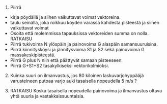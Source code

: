1. Piirrä
  * kirja pöydällä ja siihen vaikuttavat voimat vektoreina.
  * taulu seinällä, joka roikkuu köyden varassa kahdesta pisteestä ja siihen vaikuttavat voimat
  * Osoita että molemmissa tapauksissa vektoreiden summa on nolla.
  RATKAISU
   * Piirrä tukivoima N ylöspäin ja painovoima G alaspäin samansuuruisina.
   * Piirrä kiinnitysköysi ja jännitysvoima S1 ja S2 sekä painovoima G massakeskipisteestä.  
   * Piirrä G plus N niin että päättyvät samaan pisteeseen.
   * Piirrä G+S1+S2 tasakylkiseksi vektorikolmioksi.

2. Kuinka suuri on ilmanvastus, jos 80 kiloinen laskuvarjohyppääjä varusteineen putoaa varjo auki tasaisella nopeudella 5 m/s ?

2. RATKAISU
   Koska tasaisella nopeudella painovoima ja ilmanvastus oltava yhtä suuria ja vastakkaissuuntaisia.
   
   
   
